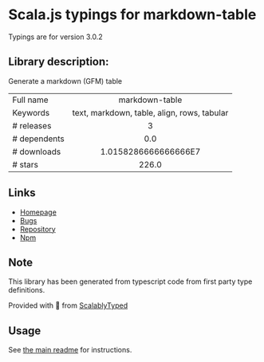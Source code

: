 
# Scala.js typings for markdown-table

Typings are for version 3.0.2

## Library description:
Generate a markdown (GFM) table

|                    |                 |
| ------------------ | :-------------: |
| Full name          | markdown-table |
| Keywords           | text, markdown, table, align, rows, tabular |
| # releases         | 3 |
| # dependents       | 0.0 |
| # downloads        | 1.0158286666666666E7 |
| # stars            | 226.0 |

## Links
- [Homepage](https://github.com/wooorm/markdown-table#readme)
- [Bugs](https://github.com/wooorm/markdown-table/issues)
- [Repository](https://github.com/wooorm/markdown-table)
- [Npm](https://www.npmjs.com/package/markdown-table)
    


## Note
This library has been generated from typescript code from first party type definitions.

Provided with :purple_heart: from [ScalablyTyped](https://github.com/oyvindberg/ScalablyTyped)

## Usage
See [the main readme](../../readme.md) for instructions.



